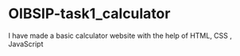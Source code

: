 # OIBSIP-task1_calculator
I have made a basic calculator website with the help of HTML, CSS , JavaScript 
